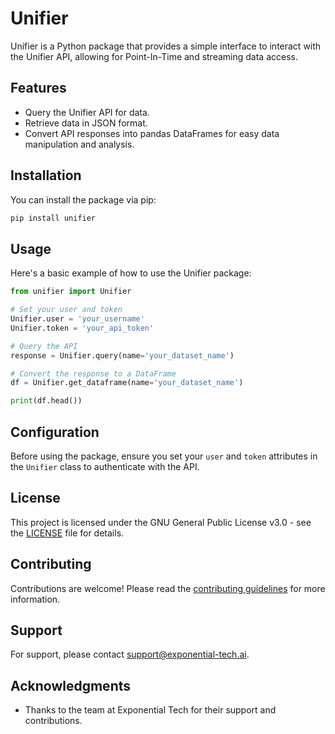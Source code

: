 # Unifier

Unifier is a Python package that provides a simple interface to interact with the Unifier API, allowing for Point-In-Time and streaming data access.

## Features

- Query the Unifier API for data.
- Retrieve data in JSON format.
- Convert API responses into pandas DataFrames for easy data manipulation and analysis.

## Installation

You can install the package via pip:

```bash
pip install unifier
```

## Usage

Here's a basic example of how to use the Unifier package:

```python
from unifier import Unifier

# Set your user and token
Unifier.user = 'your_username'
Unifier.token = 'your_api_token'

# Query the API
response = Unifier.query(name='your_dataset_name')

# Convert the response to a DataFrame
df = Unifier.get_dataframe(name='your_dataset_name')

print(df.head())
```

## Configuration

Before using the package, ensure you set your `user` and `token` attributes in the `Unifier` class to authenticate with the API.

## License

This project is licensed under the GNU General Public License v3.0 - see the [LICENSE](LICENSE) file for details.

## Contributing

Contributions are welcome! Please read the [contributing guidelines](CONTRIBUTING.md) for more information.

## Support

For support, please contact [support@exponential-tech.ai](mailto:support@exponential-tech.ai).

## Acknowledgments

- Thanks to the team at Exponential Tech for their support and contributions.
